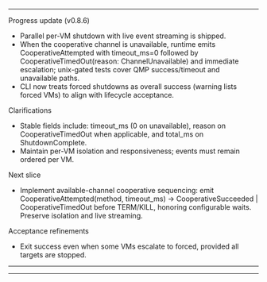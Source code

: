 

---
Progress update (v0.8.6)
- Parallel per-VM shutdown with live event streaming is shipped.
- When the cooperative channel is unavailable, runtime emits CooperativeAttempted with timeout_ms=0 followed by CooperativeTimedOut(reason: ChannelUnavailable) and immediate escalation; unix-gated tests cover QMP success/timeout and unavailable paths.
- CLI now treats forced shutdowns as overall success (warning lists forced VMs) to align with lifecycle acceptance.

Clarifications
- Stable fields include: timeout_ms (0 on unavailable), reason on CooperativeTimedOut when applicable, and total_ms on ShutdownComplete.
- Maintain per-VM isolation and responsiveness; events must remain ordered per VM.

Next slice
- Implement available-channel cooperative sequencing: emit CooperativeAttempted(method, timeout_ms) → CooperativeSucceeded | CooperativeTimedOut before TERM/KILL, honoring configurable waits. Preserve isolation and live streaming.

Acceptance refinements
- Exit success even when some VMs escalate to forced, provided all targets are stopped.
---

---

